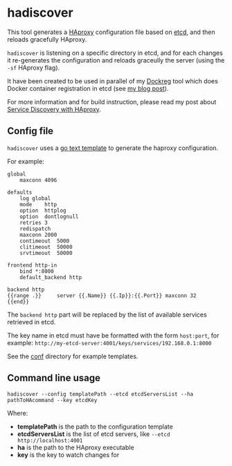 # hadiscover

This tool generates a [HAproxy](www.haproxy.org) configuration file based
on [etcd](https://coreos.com/using-coreos/etcd/), and then reloads
gracefully HAproxy.

`hadiscover` is listening on a specific directory in etcd, and for each
changes it re-generates the configuration and reloads graceully the server
(using the `-sf` HAproxy flag).

It have been created to be used in parallel of
my [Dockreg](https://github.com/adetante/dockreg) tool which does Docker
container registration in etcd
(see
[my blog post](adetante.github.io/articles/service-discovery-with-docker-2)).

For more information and for build instruction, please read my post
about
[Service Discovery with HAproxy](http://adetante.github.io/articles/service-discovery-haproxy).

## Config file

`hadiscover` uses a [go text template](http://golang.org/pkg/text/template)
to generate the haproxy configuration.

For example:

```
global
    maxconn 4096

defaults
    log global
    mode    http
    option  httplog
    option  dontlognull
    retries 3
    redispatch
    maxconn 2000
    contimeout  5000
    clitimeout  50000
    srvtimeout  50000

frontend http-in
    bind *:8000
    default_backend http

backend http
{{range .}}     server {{.Name}} {{.Ip}}:{{.Port}} maxconn 32
{{end}}
```

The `backend http` part will be replaced by the list of available services
retrieved in etcd.

The key name in etcd must have be formatted with the form `host:port`, for
example: `http://my-etcd-server:4001/keys/services/192.168.0.1:8000`

See the [conf](conf/) directory for example templates.

## Command line usage

```
hadiscover --config templatePath --etcd etcdServersList --ha pathToHAcommand --key etcdKey
```

Where:

* **templatePath** is the path to the configuration template
* **etcdServersList** is the list of etcd servers, like `--etcd http://localhost:4001`
* **ha** is the path to the HAproxy executable
* **key** is the key to watch changes for
